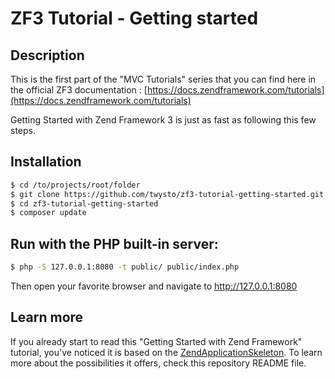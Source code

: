 # ZF3 Tutorial - Getting started

## Description

This is the first part of the "MVC Tutorials" series that you can find here in the official ZF3 documentation :
[https://docs.zendframework.com/tutorials](https://docs.zendframework.com/tutorials)

Getting Started with Zend Framework 3 is just as fast as following this few steps.

## Installation

```bash
$ cd /to/projects/root/folder
$ git clone https://github.com/twysto/zf3-tutorial-getting-started.git
$ cd zf3-tutorial-getting-started
$ composer update
```

## Run with the PHP built-in server:

```bash
$ php -S 127.0.0.1:8080 -t public/ public/index.php
```

Then open your favorite browser and navigate to http://127.0.0.1:8080

## Learn more

If you already start to read this "Getting Started with Zend Framework" tutorial, you've noticed it is based on the [ZendApplicationSkeleton](https://github.com/zendframework/ZendSkeletonApplication).
To learn more about the possibilities it offers, check this repository README file.